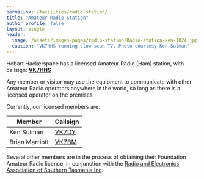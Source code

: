 ```yaml
---
permalink: /facilities/radio-station/
title: "Amateur Radio Station"
author_profile: false
layout: single
header:
  image: /assets/images/pages/radio-station/Radio-station-ken-1024.jpg
  caption: "VK7HHS running slow-scan TV. Photo courtesy Ken Sulman"
---
```


Hobart Hackerspace has a licensed Amateur Radio (Ham) station, with callsign: **[VK7HHS](https://www.qrz.com/db/VK7HHS)**

Any member or visitor may use the equipment to communicate with other Amateur Radio operators anywhere in the world, so long as there is a licensed operator on the premises.

Currently, our licensed members are:

| Member          | Callsign |
| --------------- | -------- |
| Ken Sulman | [VK7DY](https://www.qrz.com/db/VK7DY) | 
| Brian Marriott | [VK7BM](https://www.qrz.com/db/VK7BM) |

Several other members are in the process of obtaining their Foundation Amateur Radio licence, in conjunction with the [Radio and Electronics Association of Southern Tasmania Inc](https://www.reast.asn.au/).
